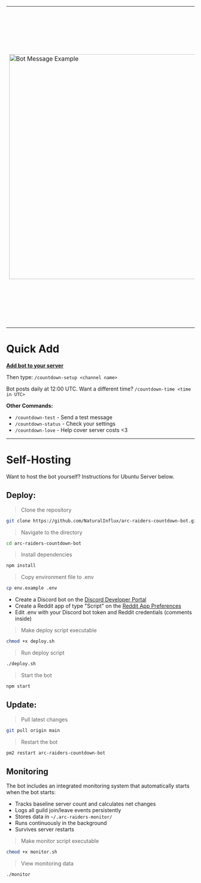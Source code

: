 <table>
<tr>
<td width="300">
  <img width="600" alt="Bot Message Example" src="https://github.com/user-attachments/assets/bd22cbfc-ee1e-40df-82a2-5cc82fcea017" />
</td>
<td>
  <strong>Discord bot that posts daily countdown messages until Arc Raiders release, including the top daily Reddit post from r/arcraiders and animated Twitch emotes that increase in amount and intensity over time</strong>
  <br><br>
  <img width="50" alt="catPls" src="https://github.com/user-attachments/assets/e9709481-ff34-4506-ad0d-69c8232faf9f" />
  <img width="50" alt="LETSGOOO" src="https://cdn.discordapp.com/emojis/1081971175133024377.gif?size=48&animated=true&name=LETSGOOO" />
  <img width="50" alt="NODDERS" src="https://cdn.discordapp.com/emojis/1081963012405071953.gif?size=48&animated=true&name=NODDERS" />
  <img width="50" alt="catJam" src="https://cdn.discordapp.com/emojis/1229853092766547998.gif?size=48&animated=true&name=catJam" />
  <img width="50" alt="danse" src="https://cdn.discordapp.com/emojis/1411879380380024953.gif?size=48&animated=true&name=danse" />
  <img width="50" alt="AYOOO" src="https://cdn.discordapp.com/emojis/1411877554771722342.gif?size=48&animated=true&name=AYOOO" />
  <img width="50" alt="PartyKirby" src="https://cdn.discordapp.com/emojis/1411880282226819243.gif?size=48&animated=true&name=PartyKirby" />
</td>
</tr>
</table>

# Quick Add

[**Add bot to your server**](https://discord.com/oauth2/authorize?client_id=1413486967525478462&permissions=51264&integration_type=0&scope=bot)

Then type:
`/countdown-setup <channel name>`

Bot posts daily at 12:00 UTC.
Want a different time?
`/countdown-time <time in UTC>`

**Other Commands:**
- `/countdown-test` - Send a test message
- `/countdown-status` - Check your settings
- `/countdown-love` - Help cover server costs <3

---

# Self-Hosting

Want to host the bot yourself? Instructions for Ubuntu Server below.

## Deploy:
> Clone the repository
```bash
git clone https://github.com/NaturalInflux/arc-raiders-countdown-bot.git
```
> Navigate to the directory
```bash
cd arc-raiders-countdown-bot
```
> Install dependencies
```bash
npm install
```
> Copy environment file to .env
```bash
cp env.example .env
```
- Create a Discord bot on the [Discord Developer Portal](https://discord.com/developers/applications)
- Create a Reddit app of type "Script" on the [Reddit App Preferences](https://www.reddit.com/prefs/apps)
- Edit .env with your Discord bot token and Reddit credentials (comments inside)
> Make deploy script executable
```bash
chmod +x deploy.sh
```
> Run deploy script
```bash
./deploy.sh
```
> Start the bot
```bash
npm start
```

## Update:
> Pull latest changes
```bash
git pull origin main
```
> Restart the bot
```bash
pm2 restart arc-raiders-countdown-bot
```

## Monitoring

The bot includes an integrated monitoring system that automatically starts when the bot starts:

- Tracks baseline server count and calculates net changes
- Logs all guild join/leave events persistently
- Stores data in `~/.arc-raiders-monitor/`
- Runs continuously in the background
- Survives server restarts

> Make monitor script executable
```bash
chmod +x monitor.sh
```
> View monitoring data
```bash
./monitor
```
